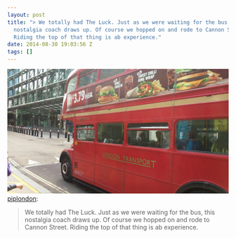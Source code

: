 ```yaml
---
layout: post
title: "> We totally had The Luck. Just as we were waiting for the bus, this
  nostalgia coach draws up. Of course we hopped on and rode to Cannon Street.
  Riding the top of that thing is ab experience."
date: 2014-08-30 19:03:56 Z
tags: []
---
```

![](/media/2014/08/96191662289.jpg)
[piplondon](http://pipobscure.uk/post/96161630877/we-totally-had-the-luck-just-as-we-were-waiting):

> We totally had The Luck. Just as we were waiting for the bus, this nostalgia coach draws up. Of course we hopped on and rode to Cannon Street. Riding the top of that thing is ab experience.
